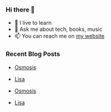 ### Hi there 👋

- 🌱 I live to learn
- 💬 Ask me about tech, books, music
- 📫 You can reach me on [my website](https://mrcis.me/contact)











### Recent Blog Posts

* [Osmosis](https://mrcis.me/Osmosis)
* [Lisa](https://mrcis.me/Lisa)

* [Osmosis](https://mrcis.me/Osmosis)
* [Lisa](https://mrcis.me/Lisa)





